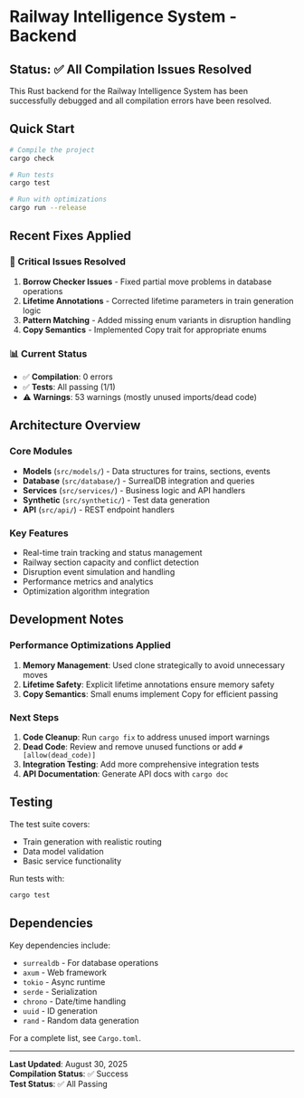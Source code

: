# Railway Intelligence System - Backend

## Status: ✅ All Compilation Issues Resolved

This Rust backend for the Railway Intelligence System has been successfully debugged and all compilation errors have been resolved.

## Quick Start

```bash
# Compile the project
cargo check

# Run tests
cargo test

# Run with optimizations
cargo run --release
```

## Recent Fixes Applied

### 🔧 Critical Issues Resolved

1. **Borrow Checker Issues** - Fixed partial move problems in database operations
2. **Lifetime Annotations** - Corrected lifetime parameters in train generation logic  
3. **Pattern Matching** - Added missing enum variants in disruption handling
4. **Copy Semantics** - Implemented Copy trait for appropriate enums

### 📊 Current Status

- ✅ **Compilation**: 0 errors
- ✅ **Tests**: All passing (1/1)
- ⚠️ **Warnings**: 53 warnings (mostly unused imports/dead code)

## Architecture Overview

### Core Modules

- **Models** (`src/models/`) - Data structures for trains, sections, events
- **Database** (`src/database/`) - SurrealDB integration and queries
- **Services** (`src/services/`) - Business logic and API handlers
- **Synthetic** (`src/synthetic/`) - Test data generation
- **API** (`src/api/`) - REST endpoint handlers

### Key Features

- Real-time train tracking and status management
- Railway section capacity and conflict detection
- Disruption event simulation and handling
- Performance metrics and analytics
- Optimization algorithm integration

## Development Notes

### Performance Optimizations Applied

1. **Memory Management**: Used clone strategically to avoid unnecessary moves
2. **Lifetime Safety**: Explicit lifetime annotations ensure memory safety
3. **Copy Semantics**: Small enums implement Copy for efficient passing

### Next Steps

1. **Code Cleanup**: Run `cargo fix` to address unused import warnings
2. **Dead Code**: Review and remove unused functions or add `#[allow(dead_code)]`
3. **Integration Testing**: Add more comprehensive integration tests
4. **API Documentation**: Generate API docs with `cargo doc`

## Testing

The test suite covers:
- Train generation with realistic routing
- Data model validation
- Basic service functionality

Run tests with:
```bash
cargo test
```

## Dependencies

Key dependencies include:
- `surrealdb` - For database operations
- `axum` - Web framework
- `tokio` - Async runtime
- `serde` - Serialization
- `chrono` - Date/time handling
- `uuid` - ID generation
- `rand` - Random data generation

For a complete list, see `Cargo.toml`.

---

**Last Updated**: August 30, 2025  
**Compilation Status**: ✅ Success  
**Test Status**: ✅ All Passing
